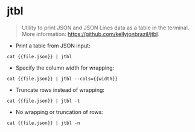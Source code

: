 # jtbl

> Utility to print JSON and JSON Lines data as a table in the terminal.
> More information: <https://github.com/kellyjonbrazil/jtbl>.

- Print a table from JSON input:

`cat {{file.json}} | jtbl`

- Specify the column width for wrapping:

`cat {{file.json}} | jtbl --cols={{width}}`

- Truncate rows instead of wrapping:

`cat {{file.json}} | jtbl -t`

- No wrapping or truncation of rows:

`cat {{file.json}} | jtbl -n`
